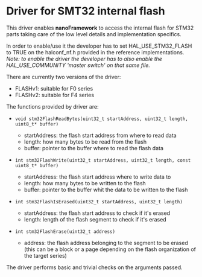 # Driver for SMT32 internal flash

This driver enables **nanoFramework** to access the internal flash for STM32 parts taking care of the low level details and implementation specifics.

In order to enable/use it the developer has to set HAL_USE_STM32_FLASH to TRUE on the halconf_nf.h provided in the reference implementations.
_Note: to enable the driver the developer has to also enable the HAL_USE_COMMUNITY 'master switch' on that same file._

There are currently two versions of the driver:
- FLASHv1: suitable for F0 series
- FLASHv2: suitable for F4 series


The functions provided by driver are:
- ```void stm32FlashReadBytes(uint32_t startAddress, uint32_t length, uint8_t* buffer)```
  - startAddress: the flash start address from where to read data
  - length: how many bytes to be read from the flash
  - buffer: pointer to the buffer where to read the flash data

- ```int stm32FlashWrite(uint32_t startAddress, uint32_t length, const uint8_t* buffer)```
  - startAddress: the flash start address where to write data to
  - length: how many bytes to be written to the flash
  - buffer: pointer to the buffer whit the data to be written to the flash

- ```int stm32FlashIsErased(uint32_t startAddress, uint32_t length)```
  - startAddress: the flash start address to check if it's erased
  - length: length of the flash segment to check if it's erased

- ```int stm32FlashErase(uint32_t address)```
  - address: the flash address belonging to the segment to be erased (this can be a block or a page depending on the flash organization of the target series)

The driver performs basic and trivial checks on the arguments passed.
